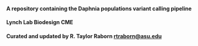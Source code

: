 #### A repository containing the Daphnia populations variant calling pipeline
#### Lynch Lab Biodesign CME
#### Curated and updated by R. Taylor Raborn <rtraborn@asu.edu>
